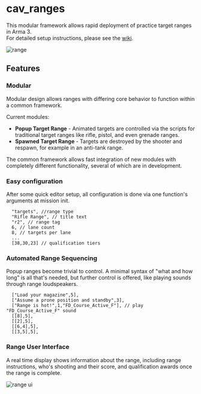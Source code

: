 # cav_ranges
This modular framework allows rapid deployment of practice target ranges in Arma 3.  
For detailed setup instructions, please see the [wiki](https://github.com/RaynorD/cav_ranges/wiki/Design-Your-Range-(createRange)).

![range](https://i.imgur.com/P0WqD4Y.png)

## Features

### Modular
Modular design allows ranges with differing core behavior to function within a common framework.  

Current modules:
* **Popup Target Range** - Animated targets are controlled via the scripts for traditional target ranges like rifle, pistol, and even grenade ranges.
* **Spawned Target Range** - Targets are destroyed by the shooter and respawn, for example in an anti-tank range.

The common framework allows fast integration of new modules with completely different functionality, several of which are in development.

### Easy configuration
After some quick editor setup, all configuration is done via one function's arguments at mission init.

```sqf
  "targets", //range type
  "Rifle Range", // title text
  "r2", // range tag
  6, // lane count
  8, // targets per lane
  ...
  [38,30,23] // qualification tiers
```

### Automated Range Sequencing  
Popup ranges become trivial to control. A minimal syntax of "what and how long" is all that's needed, but further control is offered, like playing sounds through range loudspeakers.  

```sqf
  ["Load your magazine",5],
  ["Assume a prone position and standby",3],
  ["Range is hot!",1,"FD_Course_Active_F"], // play "FD_Course_Active_F" sound
  [[8],5],
  [[2],5],
  [[6,4],5],
  [[3,5],5],
```

### Range User Interface
A real time display shows information about the range, including range instructions, who's shooting and their score, and qualification awards once the range is complete.  

![range ui](https://i.imgur.com/R9RI2if.png)


